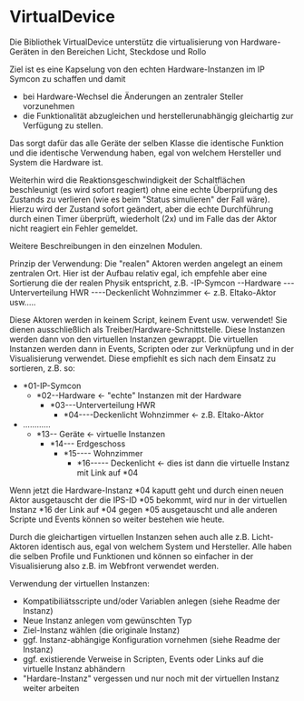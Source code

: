 # VirtualDevice

Die Bibliothek VirtualDevice unterstütz die virtualisierung von Hardware-Geräten in den Bereichen Licht, Steckdose und Rollo

Ziel ist es eine Kapselung von den echten Hardware-Instanzen im IP Symcon zu schaffen und damit
- bei Hardware-Wechsel die Änderungen an zentraler Steller vorzunehmen
- die Funktionalität abzugleichen und herstellerunabhängig gleichartig zur Verfügung zu stellen.

Das sorgt dafür das alle Geräte der selben Klasse die identische Funktion und die identische Verwendung haben,
egal von welchem Hersteller und System die Hardware ist.

Weiterhin wird die Reaktionsgeschwindigkeit der Schaltflächen beschleunigt (es wird sofort reagiert) ohne eine echte 
Überprüfung des Zustands zu verlieren (wie es beim "Status simulieren" der Fall wäre). Hierzu wird der Zustand sofort geändert,
aber die echte Durchführung durch einen Timer überprüft, wiederholt (2x) und im Falle das der Aktor nicht reagiert 
ein Fehler gemeldet.

Weitere Beschreibungen in den einzelnen Modulen.

Prinzip der Verwendung:
Die "realen" Aktoren werden angelegt an einem zentralen Ort. Hier ist der Aufbau relativ egal, ich empfehle aber eine Sortierung
die der realen Physik entspricht, z.B.
-IP-Symcon
--Hardware
---Unterverteilung HWR
----Deckenlicht Wohnzimmer <- z.B. Eltako-Aktor
usw.....

Diese Aktoren werden in keinem Script, keinem Event usw. verwendet! Sie dienen ausschließlich als Treiber/Hardware-Schnittstelle.
Diese Instanzen werden dann von den virtuellen Instanzen gewrappt. Die virtuellen Instanzen werden dann in Events, Scripten 
oder zur Verknüpfung und in der Visualisierung verwendet. 
Diese empfiehlt es sich nach dem Einsatz zu sortieren, z.B. so:


* *01-IP-Symcon
	* *02--Hardware <- "echte" Instanzen mit der Hardware
		* *03---Unterverteilung HWR
			* *04----Deckenlicht Wohnzimmer <- z.B. Eltako-Aktor
* ............
	* *13-- Geräte <- virtuelle Instanzen
		* *14--- Erdgeschoss
			* *15---- Wohnzimmer
				* *16----- Deckenlicht <- dies ist dann die virtuelle Instanz mit Link auf *04

Wenn jetzt die Hardware-Instanz *04 kaputt geht und durch einen neuen Aktor ausgetauscht der die IPS-ID *05 bekommt,
 wird nur in der virtuellen Instanz *16 der Link auf *04 gegen *05 ausgetauscht und alle anderen Scripte und Events können so weiter 
 bestehen wie heute.
 
 Durch die gleichartigen virtuellen Instanzen sehen auch alle z.B. Licht-Aktoren identisch aus, egal von welchem System und Hersteller.
 Alle haben die selben Profile und Funktionen und können so einfacher in der Visualisierung also z.B. im Webfront verwendet werden.
 
 Verwendung der virtuellen Instanzen:
 - Kompatibiliätsscripte und/oder Variablen anlegen (siehe Readme der Instanz)
 - Neue Instanz anlegen vom gewünschten Typ
 - Ziel-Instanz wählen (die originale Instanz)
 - ggf. Instanz-abhängige Konfiguration vornehmen (siehe Readme der Instanz)
 - ggf. existierende Verweise in Scripten, Events oder Links auf die virtuelle Instanz abhändern
 - "Hardare-Instanz" vergessen und nur noch mit der virtuellen Instanz weiter arbeiten
